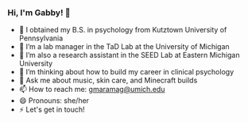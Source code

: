 ### Hi, I'm Gabby! 👋

<!--
**gmaramag/gmaramag** is a ✨ _special_ ✨ repository because its `README.md` (this file) appears on your GitHub profile.

-->

- 🔭 I obtained my B.S. in psychology from Kutztown University of Pennsylvania
- 🧠 I’m a lab manager in the TaD Lab at the University of Michigan
- 🌱 I’m also a research assistant in the SEED Lab at Eastern Michigan University
- 🤔 I’m thinking about how to build my career in clinical psychology
- 💬 Ask me about music, skin care, and Minecraft builds
- 📫 How to reach me: gmaramag@umich.edu
- 😄 Pronouns: she/her
- ⚡ Let's get in touch!
